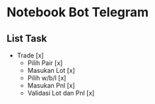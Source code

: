 # Notebook Bot Telegram

## List Task

- Trade [x]
  - Pilih Pair [x]
  - Masukan Lot [x]
  - Pilih w/b/l [x]
  - Masukan Pnl [x]
  - Validasi Lot dan Pnl [x]
